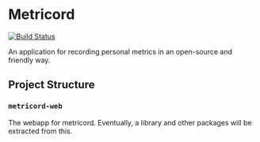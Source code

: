 # Metricord

[![Build Status](https://travis-ci.org/parsonsmatt/metricord.svg?branch=master)](https://travis-ci.org/parsonsmatt/metricord)

An application for recording personal metrics in an open-source and friendly way.

## Project Structure

### `metricord-web`

The webapp for metricord. Eventually, a library and other packages will be extracted from this.

